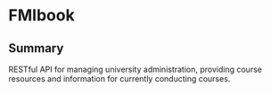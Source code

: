 # FMIbook

## Summary

RESTful API for managing university administration, providing course resources and information for
currently conducting courses.
